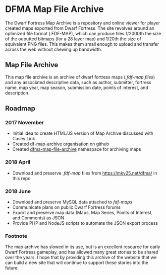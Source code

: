 # DFMA Map File Archive

The Dwarf Fortress Map Archive is a repository and online viewer for player created maps exported from Dwarf Fortress. The site revolves around an optimized file format (.FDF-MAP), which can produce files 1/2000th the size of the ouputted bitmaps (for a 28 layer map) and 1/20th the size of equivalent PNG files. This makes them small enough to upload and transfer across the web without chewing up bandwidth.

## Map File Archive

This map file archive is an archive of dwarf fortress maps (*.fdf-map files*) and any  associated descriptive data, such as author, submitter, fortress name, map year, map season, submission date, points of interest, and description.

## Roadmap

### 2017 November

- Initial idea to create HTML/JS version of Map Archive discussed with Casey Link
- Created [df-map-archive organisation](https://github.com/df-map-archive) on github
- Created [dfma-map-file-archive](https://github.com/df-map-archive/dfma-map-file-archive) namespace for archiving maps

### 2018 April

- Download and preserve *.fdf-map* files from https://mkv25.net/dfma/ in this repo

### 2018 June
- Download and preserve MySQL data attached to *fdf-maps*
- Communicate plans on public Dwarf Fortress forums
- Export and preserve map data (Maps, Map Series, Points of Interest, and Comments) as JSON
- Provide PHP and NodeJS scripts to automate the JSON export process

### Footnote

The map archive has slowed in its use, but is an excellent resource for early Dwarf Fortress gameplay, and has allowed many great stories to be shared over the years. I hope that by providing this archive of the website that we can build a new site that will continue to support these stories into the future.
